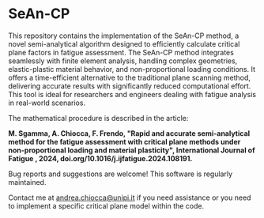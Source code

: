 # SeAn-CP

This repository contains the implementation of the SeAn-CP method, a novel semi-analytical algorithm designed to efficiently calculate critical plane factors in fatigue assessment. The SeAn-CP method integrates seamlessly with finite element analysis, handling complex geometries, elastic-plastic material behavior, and non-proportional loading conditions. It offers a time-efficient alternative to the traditional plane scanning method, delivering accurate results with significantly reduced computational effort. This tool is ideal for researchers and engineers dealing with fatigue analysis in real-world scenarios.

The mathematical procedure is described in the article:

**M. Sgamma, A. Chiocca, F. Frendo, "Rapid and accurate semi-analytical method for the fatigue assessment with critical plane methods under non-proportional loading and material plasticity",  International Journal of Fatigue , 2024, doi.org/10.1016/j.ijfatigue.2024.108191.**

Bug reports and suggestions are welcome! 
This software is regularly maintained.

Contact me at andrea.chiocca@unipi.it if you need assistance or you need to implement a specific critical plane model within the code.
